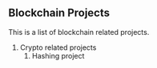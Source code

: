 ## Blockchain Projects
This is a list of blockchain related projects.

1. Crypto related projects
    1. Hashing project